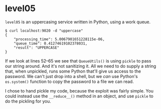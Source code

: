 level05
=======

`level05` is an uppercasing service written in Python, using a work queue.

	$ curl localhost:9020 -d "uppercase"
	{
		"processing_time": 5.0067901651228115e-06,
		"queue_time": 0.41274619102378031,
		"result": "UPPERCASE"
	}

If we look at lines 52–65 we see that `QueueUtils()` is using `pickle` to pass our string around. And it's not sanitizing it. All we need to do supply a string that, when unpickled, runs some Python that'll give us access to the password. We can't just drop into a shell, but we *can* use Python's `os.system()` function to copy the password to a file we can read.

I chose to hand pickle my code, because the exploit was fairly simple. You could instead use the `__reduce__()` method in an object, and use `pickle` to do the pickling for you.
